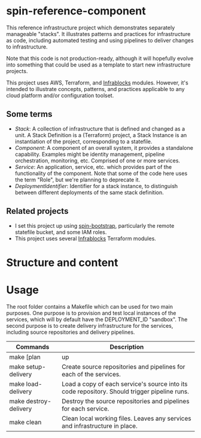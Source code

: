 
# spin-reference-component

This reference infrastructure project which demonstrates separately manageable "stacks". It illustrates patterns and practices for infrastructure as code, including automated testing and using pipelines to deliver changes to infrastructure.

Note that this code is not production-ready, although it will hopefully evolve into something that could be used as a template to start new infrastructure projects.

This project uses AWS, Terraform, and [Infrablocks](https://github.com/infrablocks) modules. However, it's intended to illustrate concepts, patterns, and practices applicable to any cloud platform and/or configuration toolset.


## Some terms

- *Stack*: A collection of infrastructure that is defined and changed as a unit. A Stack Definition is a (Terraform) project, a Stack Instance is an instantiation of the project, corresponding to a statefile.
- *Component*: A component of an overall system, it provides a standalone capability. Examples might be identity management, pipeline orchestration, monitoring, etc. Comprised of one or more services.
- *Service*: An application, service, etc. which provides part of the functionality of the component. Note that some of the code here uses the term "Role", but we're planning to deprecate it.
- *DeploymentIdentifier*: Identifier for a stack instance, to distinguish between different deployments of the same stack definition.


## Related projects

- I set this project up using [spin-bootstrap](https://github.com/kief/spin-bootstrap), particularly the remote statefile bucket, and some IAM roles.
- This project uses several [Infrablocks](https://github.com/infrablocks) Terraform modules.


# Structure and content


# Usage

The root folder contains a Makefile which can be used for two main purposes. One purpose is to provision and test local instances of the services, which will by default have the DEPLOYMENT_ID "sandbox". The second purpose is to create delivery infrastructure for the services, including source repositories and delivery pipelines.

| Commands                         | Description          |
|------------------------------|---------------------------|
| make [plan|up|destroy] | Manage local instances of each of the services. |
| make setup-delivery | Create source repositories and pipelines for each of the services. |
| make load-delivery | Load a copy of each service's source into its code repository. Should trigger pipeline runs. |
| make destroy-delivery | Destroy the source repositories and pipelines for each service. |
| make clean | Clean local working files. Leaves any services and infrastructure in place. |

